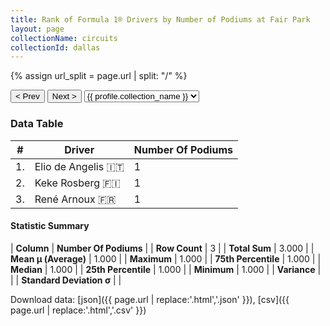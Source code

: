 ```yaml
---
title: Rank of Formula 1® Drivers by Number of Podiums at Fair Park
layout: page
collectionName: circuits
collectionId: dallas
---
```


{% assign url_split = page.url | split: "/" %}
<div id="collection-navigation">
<button onclick="selector.options[selector.selectedIndex-1].value && (window.location = selector.options[selector.selectedIndex-1].value);">&lt; Prev</button>
<button onclick="selector.options[selector.selectedIndex+1].value && (window.location = selector.options[selector.selectedIndex+1].value);">Next &gt;</button>
<select id="selector" onchange="this.options[this.selectedIndex].value && (window.location = this.options[this.selectedIndex].value);">
  {% for collectionId in site.data[page.collectionName].refs %}
    {% if collectionId == page.collectionId %}
      {% assign selected = "selected" %}
    {% else %}
      {% assign selected = "" %}
    {% endif %}
    {% assign profile = site.data[page.collectionName][collectionId].profile %}
    <option value="/f1/{{ page.collectionName }}/{{ collectionId }}/{{ url_split[4] }}" {{ selected }}>{{ profile.collection_name }}</option>
  {% endfor %}
</select>
</div>

<canvas id="chart" width="400" height="180"></canvas>
<script>
var data = {
    "datasets": [
        {
            "backgroundColor": [
                "#9C8E8D",
                "#9C8E8D",
                "#9C8E8D"
            ],
            "borderColor": [
                "#1D181E",
                "#1D181E",
                "#1D181E"
            ],
            "borderWidth": 1,
            "data": [
                1.0,
                1.0,
                1.0
            ],
            "label": "Number Of Podiums"
        }
    ],
    "labels": [
        "Elio de Angelis",
        "Keke Rosberg",
        "René Arnoux"
    ]
};
var options = {
  legend: {
    display: false
  },
  scales: {
    xAxes: [{
      ticks: {
        beginAtZero: true,
        maxRotation: 180,
        display: window.innerWidth > 800
      }
    }],
    yAxes: [{
      ticks: {
        beginAtZero: true
      }
    }]
  },
  onResize: function(chart, size) {
    chart.options.scales.xAxes[0].ticks.display = size.width > 800;
  }
};
var chart = new Chart("chart", {
    data: data,
    type: 'bar',
    options: options
});
</script>



### Data Table

| # | Driver | Number Of Podiums |
|--|--|--|
| 1. | Elio de Angelis 🇮🇹 | 1 |
| 2. | Keke Rosberg 🇫🇮 | 1 |
| 3. | René Arnoux 🇫🇷 | 1 |

#### Statistic Summary

| **Column** | **Number Of Podiums** |
| **Row Count** | 3 |
| **Total Sum** | 3.000 |
| **Mean μ (Average)** | 1.000 |
| **Maximum** | 1.000 |
| **75th Percentile** | 1.000 |
| **Median** | 1.000 |
| **25th Percentile** | 1.000 |
| **Minimum** | 1.000 |
| **Variance** |  |
| **Standard Deviation σ** |  |

Download data: [json]({{ page.url | replace:'.html','.json' }}), [csv]({{ page.url | replace:'.html','.csv' }})
